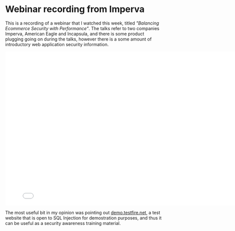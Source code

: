 <!-- -
Title: Webinar recording from Imperva
Description: Recording for webinar about balancing security and performance on eCommerce websites.
First Published: 2015-10-23
- -->

Webinar recording from Imperva
==============================

This is a recording of a webinar that I watched this week, titled 
*"Balancing Ecommerce Security with Performance"*. The talks refer to two 
companies Imperva, American Eagle and Incapsula, and there is some product 
plugging going on during the talks, however there is a some amount of 
introductory web application security information.

<iframe id="viddler-d5910c77" src="//www.viddler.com/embed/d5910c77/?f=1&autoplay=0&player=full&secret=69381656&disablebackwardseek=false&disableseek=false&disableforwardseek=false&make_responsive=false&loop=false&nologo=false&hd=false" width="800" height="492" frameborder="0" scrolling="no" allowfullscreen></iframe>

The most useful bit in my opinion was pointing out [demo.testfire.net][1], a 
test website that is open to SQL Injection for demostration purposes, and thus 
it can be useful as a security awareness training material.

<!-- Links -->
[1]: http://demo.testfire.net/ "Demo login website open to SQL Injection"
